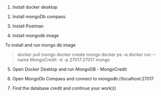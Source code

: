 1) Install docker desktop

2) Install mongoDb compass

3) Install Postman

4) Install mongodb image

To install and run mongo db image

>docker pull mongo
>docker create mongo
>docker ps –a
>docker run --name MongoCredit -d -p 27017:27017 mongo

5) Open Docker Desktop and run MongoDB - MongoCredit

6) Open MongoDb Compass and connect to mongodb://localhost:27017

7) Find the database credit and continue your work)))

